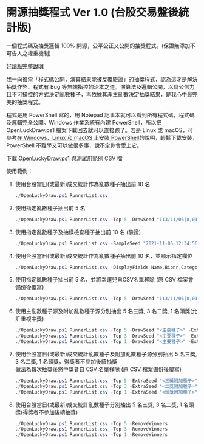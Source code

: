 # 開源抽獎程式 Ver 1.0 (台股交易盤後統計版)

一個程式碼及抽獎邏輯 100% 開源，公平公正又公開的抽獎程式。(保證無添加不可告人之權重機制)

[好讀版完整說明](https://blog.darkthread.net/blogs/open-lucky-draw)

我一向推崇「程式碼公開，演算結果能被反覆驗證」的抽獎程式，認為這才是解決抽獎作㢣、程式有 Bug 等無端指控的治本之道。演算法及邏輯公開，以具公信力且不可操控的方式決定亂數種子，再依據其產生亂數決定抽獎結果，是我心中最完美的抽獎程式。

程式是用 PowerShell 寫的，用 Notepad 記事本就可以看到所有程式碼，程式碼及邏輯完全公開。Windows 作業系統有內建 PowerShell，所以把 OpenLuckDraw.ps1 檔案下載回去就可以直接跑了。若是 Linux 或 macOS，可參考[在 Windows、Linux 和 macOS 上安裝 PowerShell](https://learn.microsoft.com/zh-tw/powershell/scripting/install/installing-powershell)的說明，輕鬆下載安裝，PowerShell 不難學又可以做很多事，說不定你會愛上它。

[下載 OpenLuckyDraw.ps1 與測試用範例 CSV 檔](https://github.com/darkthread/OpenLuckyDraw/releases/tag/1.0.0)

使用範例：

1. 使用台股當日(或最新)成交統計作為亂數種子抽出前 10 名
    ```powershell 
    ./OpenLuckyDraw.ps1 RunnerList.csv 
    ```
1. 使用指定亂數種子抽出前 5 名
    ```powershell 
    ./OpenLuckyDraw.ps1 RunnerList.csv -Top 5 -DrawSeed "113/11/06|8,013,368,499|409,279,637,442|2,608,905|23,217.38|110.58"
    ```
1. 使用指定亂數種子及抽樣檢查種子抽出前 10 名 (驗證)
    ```powershell
    ./OpenLuckyDraw.ps1 RunnerList.csv -SampleSeed "2021-11-06 12:34:56" -DrawSeed "113/11/06|8,013,368,499|409,279,637,442|2,608,905|23,217.38|110.58"
    ```
1. 使用台股當日(或最新)成交統計作為亂數種子抽出前 10 名，並顯示指定欄位
    ```powershell
    ./OpenLuckyDraw.ps1 RunnerList.csv -DisplayFields Name,Bibnr,Category
    ```    
1. 使用指定亂數種子抽出前 5 名，並將幸運兒自CSV名單移除 (原 CSV 檔案會備份後覆寫)
    ```powershell
    ./OpenLuckyDraw.ps1 RunnerList.csv -Top 5 -DrawSeed "113/11/06|8,013,368,499|409,279,637,442|2,608,905|23,217.38|110.58" -RemoveWinners
    ```
1. 使用主亂數種子源及附加亂數種子源分別抽出 5 名三獎, 3 名二獎, 1 名頭獎(允許重複中獎)
    ```powershell
    ./OpenLuckyDraw.ps1 RunnerList.csv -Top 5 -DrawSeed "<主要種子>" -ExtraSeed "<三獎附加種子>"
    ./OpenLuckyDraw.ps1 RunnerList.csv -Top 3 -DrawSeed "<主要種子>" -ExtraSeed "<二獎附加種子>"
    ./OpenLuckyDraw.ps1 RunnerList.csv -Top 1 -DrawSeed "<主要種子>" -ExtraSeed "<頭獎附加種子>"
    ```
1. 使用台股當日(或最新)成交統計亂數種子及附加亂數種子源分別抽出 5 名三獎, 3 名二獎, 1 名頭獎，得獎者不參加後續抽獎  
   做法為每次抽獎後將中獎者自 CSV 名單移除 (原 CSV 檔案備份後覆寫)
    ```powershell
    ./OpenLuckyDraw.ps1 RunnerList.csv -Top 5 -ExtraSeed "<三獎附加種子>" -RemoveWinners
    ./OpenLuckyDraw.ps1 RunnerList.csv -Top 3 -ExtraSeed "<二獎附加種子>" -RemoveWinners
    ./OpenLuckyDraw.ps1 RunnerList.csv -Top 1 -ExtraSeed "<頭獎附加種子>" -RemoveWinners
    ```
1. 使用台股當日(或最新)成交統計亂數種子分別抽出 5 名三獎, 3 名二獎, 1 名頭獎(得獎者不參加後續抽獎)  
    ```powershell
    ./OpenLuckyDraw.ps1 RunnerList.csv -Top 5 -RemoveWinners
    ./OpenLuckyDraw.ps1 RunnerList.csv -Top 3 -RemoveWinners
    ./OpenLuckyDraw.ps1 RunnerList.csv -Top 1 -RemoveWinners
    ```

